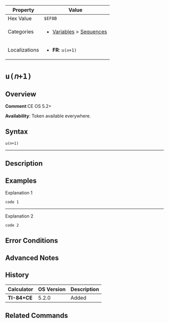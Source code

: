 | Property      | Value |
|---------------|-------|
| Hex Value     | `$EF8B`|
| Categories    | <ul><li>[Variables](<../categories/Variables.md>) > [Sequences](<../categories/Variables.md#Sequences>)</li></ul> |
| Localizations | <ul><li><b>FR</b>: `u(𝑛+1)`</li></ul> |

# `u(𝑛+1)`

## Overview


<b>Comment</b>:CE OS 5.2+

<b>Availability</b>: Token available everywhere.

## Syntax
`u(𝑛+1)`

<hr>

## Description


## Examples

Explanation 1
```ti-basic
code 1
```
---
Explanation 2
```ti-basic
code 2
```

## Error Conditions


## Advanced Notes


## History
| Calculator | OS Version | Description |
|------------|------------|-------------|
| <b>TI-84+CE</b> | 5.2.0 | Added |

## Related Commands

